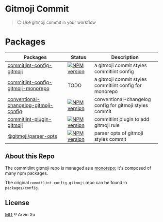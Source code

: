 # Gitmoji Commit

> 😉 Use gitmoji commit in your workflow

# Packages

| Packages                                                          | Status                                           | Description                                             |
| ----------------------------------------------------------------- | ------------------------------------------------ | ------------------------------------------------------- |
| [commitlint-config-gitmoji](./packages/config)                    | [![NPM version][config-image]][config-url]       | a gitmoji commit styles commitlint config               |
| [commitlint-config-gitmoji-monorepo](./packages/config-mono-repo) | TODO                                             | a gitmoji commit styles commitlint config for monorepo  |
| [conventional-changelog-gitmoji-config](./packages/changelog)     | [![NPM version][changelog-image]][changelog-url] | conventional-changelog config for gitmoji styles commit |
| [commitlint-plugin-gitmoji](./packages/plugin)                    | [![NPM version][plugin-image]][plugin-url]       | commitlint plugin to add gitmoji rule                   |
| [@gitmoji/parser-opts](./packages/parser-opts)                    | [![NPM version][parser-image]][parser-url]       | parser opts of gitmoji styles commit                    |

<!-- npm url -->

[config-image]: http://img.shields.io/npm/v/commitlint-config-gitmoji.svg?style=flat-square&color=deepgreen&label=latest
[config-url]: http://npmjs.org/package/commitlint-config-gitmoji
[plugin-image]: http://img.shields.io/npm/v/commitlint-plugin-gitmoji.svg?style=flat-square&color=deepgreen&label=latest
[plugin-url]: http://npmjs.org/package/commitlint-plugin-gitmoji
[changelog-image]: http://img.shields.io/npm/v/commitlint-changelog-gitmoji.svg?style=flat-square&color=deepgreen&label=latest
[changelog-url]: http://npmjs.org/package/commitlint-changelog-gitmoji
[parser-image]: http://img.shields.io/npm/v/@gitmoji/parser-opts.svg?style=flat-square&color=deepgreen&label=latest
[parser-url]: http://npmjs.org/package/@gitmoji/parser-opts

## About this Repo

The commitlint gitmoji repo is managed as a [monorepo](https://github.com/babel/babel/blob/master/doc/design/monorepo.md); it's composed of many npm packages.

The original `commitlint-config-gitmoji` repo can be found in `packages/config`.

## License

[MIT](./LICENSE) ® Arvin Xu
